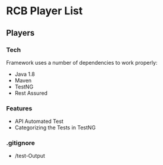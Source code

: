 # RCB Player List
## Players

### Tech

Framework uses a number of dependencies to work properly:

- Java 1.8
- Maven
- TestNG
- Rest Assured


### Features

- API Automated Test
- Categorizing the Tests in TestNG

### .gitignore

- /test-Output
